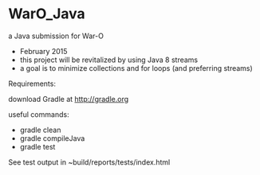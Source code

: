 WarO_Java
=========

a Java submission for War-O

- February 2015 
- this project will be revitalized by using Java 8 streams
- a goal is to minimize collections and for loops (and preferring streams)

Requirements:

download Gradle at http://gradle.org

useful commands:

- gradle clean
- gradle compileJava
- gradle test

See test output in ~build/reports/tests/index.html

